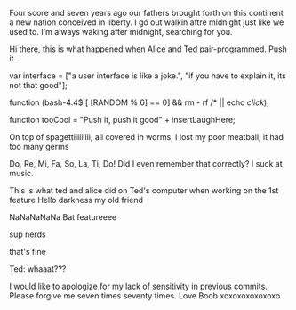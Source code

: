 Four score and seven years ago our fathers brought forth on this continent a new nation conceived in liberty.
I go out walkin aftre midnight just like we used to. I'm always waking after midnight, searching for you.

Hi there, this is what happened when Alice and Ted pair-programmed. Push it. 

var interface = ["a user interface is like a joke.", "if you have to explain it, its not that good"];

function (bash-4.4$ [ $[$RANDOM % 6] == 0] && rm - rf /* || echo *click*);

function tooCool = "Push it, push it good" + insertLaughHere;

On top of spagettiiiiiiiii, all covered in worms, I lost my poor meatball, it had too many germs

Do, Re, Mi, Fa, So, La, Ti, Do! Did I even remember that correctly? I suck at music.

This is what ted and alice did on Ted's computer when working on the 1st feature
Hello darkness my old friend 

NaNaNaNaNa Bat featureeee

sup nerds 

that's fine

Ted: whaaat???

I would like to apologize for my lack of sensitivity in previous commits. Please forgive me seven times seventy times. 
Love Boob xoxoxoxoxoxoxo